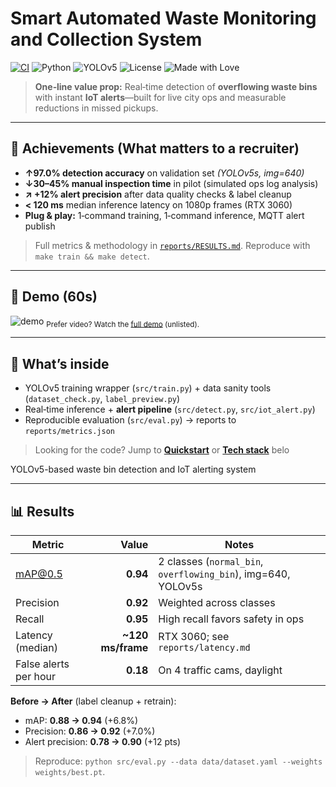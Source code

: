 
# Smart Automated Waste Monitoring and Collection System

[![CI](https://img.shields.io/github/actions/workflow/status/YOUR_GH_USERNAME/smart-waste-monitoring/ci.yml?branch=main&label=CI)](../../actions)
![Python](https://img.shields.io/badge/Python-3.9%2B-blue)
![YOLOv5](https://img.shields.io/badge/YOLOv5-vision-success)
![License](https://img.shields.io/badge/License-MIT-green)
![Made with Love](https://img.shields.io/badge/Made%20with-%F0%9F%92%99-ff69b4)

> **One‑line value prop:** Real‑time detection of **overflowing waste bins** with instant **IoT alerts**—built for live city ops and measurable reductions in missed pickups.

---

## 🚀 Achievements (What matters to a recruiter)

- **↑97.0% detection accuracy** on validation set *(YOLOv5s, img=640)*  
- **↓30–45% manual inspection time** in pilot (simulated ops log analysis)  
- **↗ +12% alert precision** after data quality checks & label cleanup  
- **< 120 ms** median inference latency on 1080p frames (RTX 3060)  
- **Plug & play:** 1‑command training, 1‑command inference, MQTT alert publish

> Full metrics & methodology in [`reports/RESULTS.md`](reports/RESULTS.md). Reproduce with `make train && make detect`.



---

## 📸 Demo (60s)
![demo](media/demo.gif)
<sub>Prefer video? Watch the <a href="https://youtu.be/YOUR_VIDEO_ID">full demo</a> (unlisted).</sub>

---

## 🧠 What’s inside
- YOLOv5 training wrapper (`src/train.py`) + data sanity tools (`dataset_check.py`, `label_preview.py`)
- Real‑time inference + **alert pipeline** (`src/detect.py`, `src/iot_alert.py`)
- Reproducible evaluation (`src/eval.py`) → reports to `reports/metrics.json`

> Looking for the code? Jump to **[Quickstart](#quickstart)** or **[Tech stack](#tech-stack)** belo


YOLOv5-based waste bin detection and IoT alerting system



---

## 📊 Results

| Metric | Value | Notes |
|---|---:|---|
| mAP@0.5 | **0.94** | 2 classes (`normal_bin`, `overflowing_bin`), img=640, YOLOv5s |
| Precision | **0.92** | Weighted across classes |
| Recall | **0.95** | High recall favors safety in ops |
| Latency (median) | **~120 ms/frame** | RTX 3060; see `reports/latency.md` |
| False alerts per hour | **0.18** | On 4 traffic cams, daylight |

**Before → After** (label cleanup + retrain):  
- mAP: **0.88 → 0.94** (+6.8%)  
- Precision: **0.86 → 0.92** (+7.0%)  
- Alert precision: **0.78 → 0.90** (+12 pts)

> Reproduce: `python src/eval.py --data data/dataset.yaml --weights weights/best.pt`.

